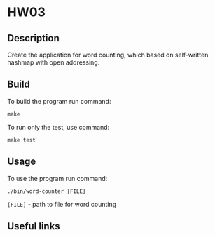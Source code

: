 # HW03 

## Description

Create the application for word counting, which based on self-written hashmap with open addressing.

## Build

To build the program run command:

```
make
```

To run only the test, use command:

```
make test
```

## Usage

To use the program run command:

```
./bin/word-counter [FILE]
```

`[FILE]` - path to file for word counting


## Useful links 
